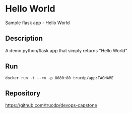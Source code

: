 # Hello World

Sample flask app - Hello World

## Description

A demo python/flask app that simply returns "Hello World"

## Run

`docker run -t --rm -p 8080:80 trucdp/app:TAGNAME`

## Repository

<https://github.com/trucdp/devops-capstone>